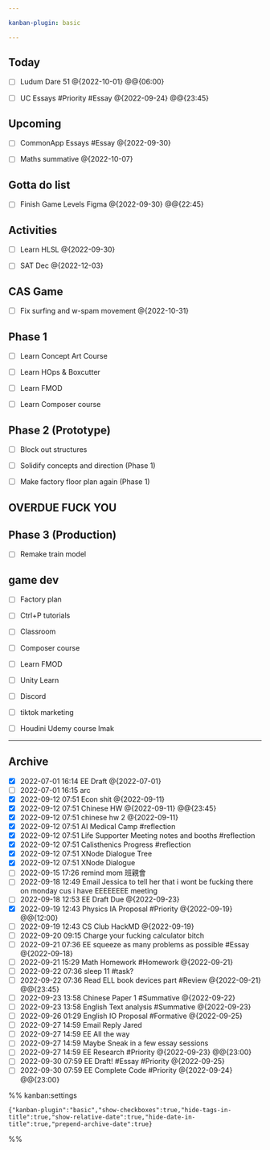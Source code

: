 ```yaml
---

kanban-plugin: basic

---
```


## Today

- [ ] Ludum Dare 51 @{2022-10-01} @@{06:00}
- [ ] UC Essays #Priority #Essay  @{2022-09-24} @@{23:45}


## Upcoming

- [ ] CommonApp Essays #Essay  @{2022-09-30}
- [ ] Maths summative @{2022-10-07}


## Gotta do list

- [ ] Finish Game Levels Figma @{2022-09-30} @@{22:45}


## Activities

- [ ] Learn HLSL @{2022-09-30}
- [ ] SAT Dec @{2022-12-03}


## CAS Game

- [ ] Fix surfing and w-spam movement @{2022-10-31}


## Phase 1

- [ ] Learn Concept Art Course
- [ ] Learn HOps & Boxcutter
- [ ] Learn FMOD
- [ ] Learn Composer course


## Phase 2 (Prototype)

- [ ] Block out structures
- [ ] Solidify concepts and direction (Phase 1)
- [ ] Make factory floor plan again (Phase 1)


## OVERDUE FUCK YOU



## Phase 3 (Production)

- [ ] Remake train model


## game dev

- [ ] Factory plan
- [ ] Ctrl+P tutorials
- [ ] Classroom
- [ ] Composer course
- [ ] Learn FMOD
- [ ] Unity Learn
- [ ] Discord
- [ ] tiktok marketing
- [ ] Houdini Udemy course lmak


***

## Archive

- [x] 2022-07-01 16:14 EE Draft @{2022-07-01}
- [ ] 2022-07-01 16:15 arc
- [x] 2022-09-12 07:51 Econ shit @{2022-09-11}
- [x] 2022-09-12 07:51 Chinese HW @{2022-09-11} @@{23:45}
- [x] 2022-09-12 07:51 chinese hw 2 @{2022-09-11}
- [x] 2022-09-12 07:51 AI Medical Camp #reflection
- [x] 2022-09-12 07:51 Life Supporter Meeting notes and booths #reflection
- [x] 2022-09-12 07:51 Calisthenics Progress #reflection
- [x] 2022-09-12 07:51 XNode Dialogue Tree
- [x] 2022-09-12 07:51 XNode Dialogue
- [ ] 2022-09-15 17:26 remind mom 班親會
- [ ] 2022-09-18 12:49 Email Jessica to tell her that i wont be fucking there on monday cus i have EEEEEEEE meeting
- [ ] 2022-09-18 12:53 EE Draft Due @{2022-09-23}
- [x] 2022-09-19 12:43 Physics IA Proposal #Priority  @{2022-09-19} @@{12:00}
- [ ] 2022-09-19 12:43 CS Club HackMD @{2022-09-19}
- [ ] 2022-09-20 09:15 Charge your fucking calculator bitch
- [ ] 2022-09-21 07:36 EE squeeze as many problems as possible #Essay    @{2022-09-18}
- [ ] 2022-09-21 15:29 Math Homework #Homework @{2022-09-21}
- [ ] 2022-09-22 07:36 sleep 11 #task?
- [ ] 2022-09-22 07:36 Read ELL book devices part #Review @{2022-09-21} @@{23:45}
- [ ] 2022-09-23 13:58 Chinese Paper 1 #Summative  @{2022-09-22}
- [ ] 2022-09-23 13:58 English Text analysis #Summative @{2022-09-23}
- [ ] 2022-09-26 01:29 English IO Proposal #Formative @{2022-09-25}
- [ ] 2022-09-27 14:59 Email Reply Jared
- [ ] 2022-09-27 14:59 EE All the way
- [ ] 2022-09-27 14:59 Maybe Sneak in a few essay sessions
- [ ] 2022-09-27 14:59 EE Research #Priority @{2022-09-23} @@{23:00}
- [ ] 2022-09-30 07:59 EE Draft! #Essay  #Priority @{2022-09-25}
- [ ] 2022-09-30 07:59 EE Complete Code #Priority @{2022-09-24} @@{23:00}

%% kanban:settings
```
{"kanban-plugin":"basic","show-checkboxes":true,"hide-tags-in-title":true,"show-relative-date":true,"hide-date-in-title":true,"prepend-archive-date":true}
```
%%
